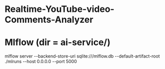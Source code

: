 # Realtime-YouTube-video-Comments-Analyzer

# Mlflow (dir = ai-service/)
mlflow server --backend-store-uri sqlite:///mlflow.db --default-artifact-root ./mlruns --host 0.0.0.0 --port 5000
